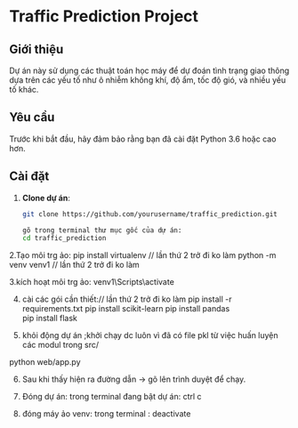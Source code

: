 # Traffic Prediction Project

## Giới thiệu
Dự án này sử dụng các thuật toán học máy để dự đoán tình trạng giao thông dựa trên các yếu tố như ô nhiễm không khí, độ ẩm, tốc độ gió, và nhiều yếu tố khác.

## Yêu cầu
Trước khi bắt đầu, hãy đảm bảo rằng bạn đã cài đặt Python 3.6 hoặc cao hơn.

## Cài đặt

1. **Clone dự án**:
   ```bash
   git clone https://github.com/yourusername/traffic_prediction.git
   
   gõ trong terminal thư mục gốc của dự án:
   cd traffic_prediction 


2.Tạo môi trg ảo:
pip install virtualenv // lần thứ 2 trở đi ko làm
python -m venv venv1 // lần thứ 2 trở đi ko làm

3.kích hoạt môi trg ảo:
venv1\Scripts\activate

4. cài các gói cần thiết:// lần thứ 2 trở đi ko làm
pip install -r requirements.txt
 pip install scikit-learn
pip install pandas  
 pip install flask  


5. khỏi động dự án ;khởi chạy dc luôn vì đã có file pkl từ việc huấn luyện các modul trong src/ 

python web/app.py

6. Sau khi thấy hiện ra đường dẫn -> gõ lên trình duyệt để chạy.

7. Đóng dự án: 
trong terminal đang bật dự án:
ctrl c

8. đóng máy ảo venv:
trong terminal :
deactivate
